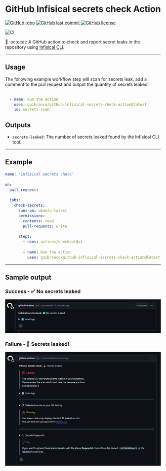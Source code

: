 # GitHub Infisical secrets check Action

[![GitHub repo](https://img.shields.io/badge/GitHub-guibranco%2Fgithub--infisical--secrets--check--action-green.svg?style=plastic&logo=github)](https://github.com/guibranco/github-infisical-secrets-check-action)
[![GitHub last commit](https://img.shields.io/github/last-commit/guibranco/github-infisical-secrets-check-action?color=green&logo=github&style=plastic&label=Last%20commit)](https://github.com/guibranco/github-infisical-secrets-check-action)
[![GitHub license](https://img.shields.io/github/license/guibranco/github-infisical-secrets-check-action?color=green&logo=github&style=plastic&label=License)](https://github.com/guibranco/github-infisical-secrets-check-action)

![CI](https://github.com/guibranco/github-infisical-secrets-check-action/actions/workflows/ci.yml/badge.svg)

🚨 :octocat: A GitHub action to check and report secret leaks in the repository using [Infisical CLI](https://infisical.com/docs/cli/commands/scan).

---

## Usage

The following example workflow step will scan for secrets leak, add a comment to the pull request and output the quantity of secrets leaked.

```yml

  - name: Run the action
    uses: guibranco/github-infisical-secrets-check-action@latest
    id: secrets-scan
```

## Outputs

- `secrets-leaked`: The number of secrets leaked found by the Infisical CLI tool.

---

## Example

```yml
name: 'Infisical secrets check'

on:
  pull_request:

  jobs:
    check-secrets:
      runs-on: ubuntu-latest
      permissions:
        contents: read
        pull-requests: write

      steps:
        - uses: actions/checkout@v4
          
        - name: Run the action
          uses: guibranco/github-infisical-secrets-check-action@latest
```
---

## Sample output

### Success - ✅ No secrets leaked

![success](success.png)

### Failure - 🚨 Secrets leaked!

![failure](failure.png)
